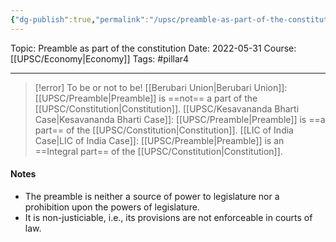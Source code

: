 ```yaml
---
{"dg-publish":true,"permalink":"/upsc/preamble-as-part-of-the-constitution/","dgHomeLink":true,"dgPassFrontmatter":false}
---
```


Topic: Preamble as part of the constitution
Date: 2022-05-31
Course: [[UPSC/Economy|Economy]]
Tags: #pillar4 

---

> [!error] To be or not to be!
> [[Berubari Union|Berubari Union]]: [[UPSC/Preamble|Preamble]] is ==not== a part of the [[UPSC/Constitution|Constitution]]. 
[[UPSC/Kesavananda Bharti Case|Kesavananda Bharti Case]]: [[UPSC/Preamble|Preamble]] is  ==a part== of the [[UPSC/Constitution|Constitution]]. 
 [[LIC of India Case|LIC of India Case]]: [[UPSC/Preamble|Preamble]] is an ==Integral part== of the [[UPSC/Constitution|Constitution]].  

#### Notes
- The preamble is neither a source of power to legislature nor a prohibition upon the powers of legislature. 
- It is non-justiciable, i.e., its provisions are not enforceable in courts of law. 




